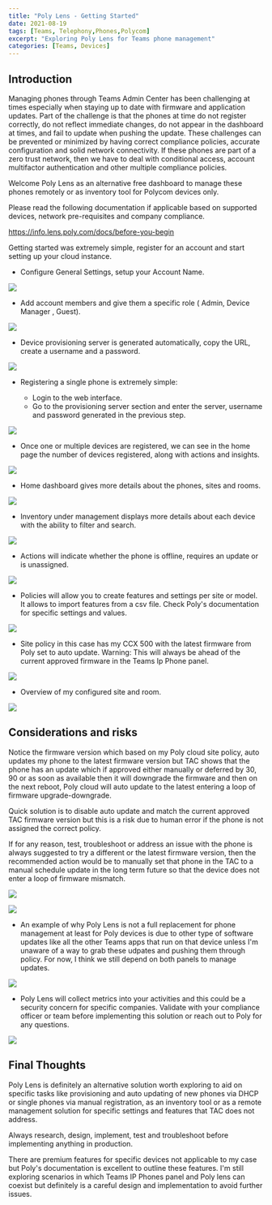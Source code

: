 ```yaml
---
title: "Poly Lens - Getting Started"
date: 2021-08-19
tags: [Teams, Telephony,Phones,Polycom]
excerpt: "Exploring Poly Lens for Teams phone management"
categories: [Teams, Devices]
---
```


## Introduction

Managing phones through Teams Admin Center has been challenging at times especially when staying up to date with firmware and application updates. Part of the challenge is that the phones at time do not register correctly, do not reflect immediate changes, do not appear in the dashboard at times, and fail to update when pushing the update. These challenges can be prevented or minimized by having correct compliance policies, accurate configuration and solid network connectivity. If these phones are part of a zero trust network, then we have to deal with conditional access, account multifactor authentication and other multiple compliance policies.

Welcome Poly Lens as an alternative free dashboard to manage these phones remotely or as inventory tool for Polycom devices only.

Please read the following documentation if applicable based on supported devices, network pre-requisites and company compliance.

<https://info.lens.poly.com/docs/before-you-begin>

Getting started was extremely simple, register for an account and start setting up your cloud instance.

- Configure General Settings, setup your Account Name.

![](images/PolyLens01_GeneralSettings.png)

- Add account members and give them a specific role ( Admin, Device Manager , Guest).

![](images/PolyLens02_AccountMembers.png)

- Device provisioning server is generated automatically, copy the URL, create a username and a password.

![](images/PolyLens03_DeviceProvisioning.png)

- Registering a single phone is extremely simple:

  - Login to the web interface.
  - Go to the provisioning server section and enter the server, username and password generated in the previous step.

![](images/PolyLens03a_DeviceProvisioning.png)

- Once one or multiple devices are registered, we can see in the home page the number of devices registered, along with actions and insights.

![](images/PolyLens05_Home.png)

- Home dashboard gives more details about the phones, sites and rooms.

![](images/PolyLens04_DashboardDetails.png)

- Inventory under management displays more details about each device with the ability to filter and search.

![](images/PolyLens06_ManageInventory.png)

- Actions will indicate whether the phone is offline, requires an update or is unassigned.

![](images/PolyLens07_ManageActions.png)

- Policies will allow you to create features and settings per site or model. It allows to import features from a csv file. Check Poly's documentation for specific settings and values.

![](images/PolyLens08_ManagePolicies.png)

- Site policy in this case has my CCX 500 with the latest firmware from Poly set to auto update. Warning: This will always be ahead of the current approved firmware in the Teams Ip Phone panel.

![](images/PolyLens09_PhoneSitePolicy.png)

- Overview of my configured site and room.

![](images/PolyLens10_ManageSiteHomePolicy.png)



## Considerations and risks

Notice the firmware version which based on my Poly cloud site policy, auto updates my phone to the latest firmware version but TAC shows that the phone has an update which if approved either manually or deferred by 30, 90 or as soon as available then it will downgrade the firmware and then on the next reboot, Poly cloud will auto update to the latest entering a loop of firmware upgrade-downgrade.

Quick solution is to disable auto update and match the current approved TAC firmware version but this is a risk due to human error if the phone is not assigned the correct policy.

If for any reason, test, troubleshoot or address an issue with the phone is always suggested to try a different or the latest firmware version, then the recommended action would be to manually set that phone in the TAC to a manual schedule update in the long term future so that the device does not enter a loop of firmware mismatch.

![](images/PolyLens11_TACFirmwareUpdate.png)


![](images/PolyLens13_PolyLensAutoUpdateDisabled.png)

- An example of why Poly Lens is not a full replacement for phone management at least for Poly devices is due to other type of software updates like all the other Teams apps that run on that device unless I'm unaware of a way to grab these udpates and pushing them through policy. For now, I think we still depend on both panels to manage updates.

![](images/PolyLens12_TACTeamsAppUpdate.png)

- Poly Lens will collect metrics into your activities and this could be a security concern for specific companies. Validate with your compliance officer or team before implementing this solution or reach out to Poly for any questions.

![](images/PolyLens14_Insights.png)


## Final Thoughts

Poly Lens is definitely an alternative solution worth exploring to aid on specific tasks like provisioning and auto updating of new phones via DHCP or single phones via manual registration, as an inventory tool or as a remote management solution for specific settings and features that TAC does not address.

Always research, design, implement, test and troubleshoot before implementing anything in production.

There are premium features for specific devices not applicable to my case but Poly's documentation is excellent to outline these features.
I'm still exploring scenarios in which Teams IP Phones panel and Poly lens can coexist but definitely is a careful design and implementation to avoid further issues.
